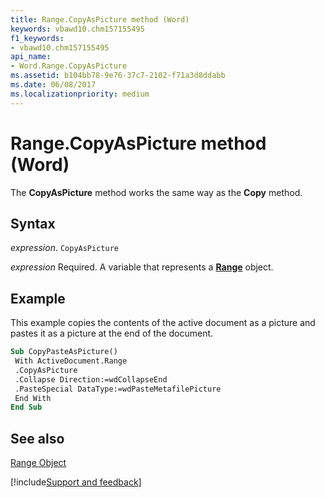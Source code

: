 ```yaml
---
title: Range.CopyAsPicture method (Word)
keywords: vbawd10.chm157155495
f1_keywords:
- vbawd10.chm157155495
api_name:
- Word.Range.CopyAsPicture
ms.assetid: b104bb78-9e76-37c7-2102-f71a3d8ddabb
ms.date: 06/08/2017
ms.localizationpriority: medium
---
```



# Range.CopyAsPicture method (Word)

The **CopyAsPicture** method works the same way as the **Copy** method.


## Syntax

_expression_. `CopyAsPicture`

_expression_ Required. A variable that represents a **[Range](Word.Range.md)** object.


## Example

This example copies the contents of the active document as a picture and pastes it as a picture at the end of the document.


```vb
Sub CopyPasteAsPicture() 
 With ActiveDocument.Range 
 .CopyAsPicture 
 .Collapse Direction:=wdCollapseEnd 
 .PasteSpecial DataType:=wdPasteMetafilePicture 
 End With 
End Sub
```


## See also


[Range Object](Word.Range.md)

[!include[Support and feedback](~/includes/feedback-boilerplate.md)]